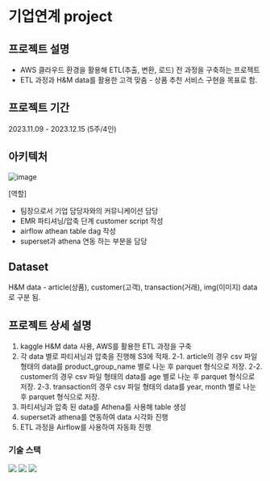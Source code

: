 # 기업연계 project

## 프로젝트 설명
- AWS 클라우드 환경을 활용해 ETL(추출, 변환, 로드) 전 과정을 구축하는 프로젝트
- ETL 과정과 H&M data를 활용한 고객 맞춤 - 상품 추천 서비스 구현을 목표로 함.

## 프로젝트 기간
2023.11.09 - 2023.12.15 (5주/4인)

## 아키텍처
![image](https://github.com/yeardream-de-project-team11/project-team11/assets/104144701/599d8a4a-4499-4121-a609-efc6966a3728)

[역할] 
- 팀장으로서 기업 담당자와의 커뮤니케이션 담당
- EMR 파티셔닝/압축 단계 customer script 작성
- airflow athean table dag 작성
- superset과 athena 연동 하는 부분을 담당

## Dataset
H&M data - article(상품), customer(고객), transaction(거래), img(이미지) data로 구분 됨.



## 프로젝트 상세 설명
1. kaggle H&M data 사용, AWS를 활용한 ETL 과정을 구축
2. 각 data 별로 파티셔닝과 압축을 진행해 S3에 적재.
   2-1. article의 경우 csv 파일 형태의 data를 product_group_name 별로 나눈 후 parquet 형식으로 저장.
   2-2. customer의 경우 csv 파일 형태의 data를 age 별로 나눈 후 parquet 형식으로 저장.
   2-3. transaction의 경우 csv 파일 형태의 data를 year, month 별로 나눈 후 parquet 형식으로 저장.
4. 파티셔닝과 압축 된 data를 Athena를 사용해 table 생성
5. superset과 athena를 연동하여 data 시각화 진행
6. ETL 과정을 Airflow를 사용하여 자동화 진행

### 기술 스택
<div style="text-align: left;">
  <img src="https://img.shields.io/badge/S3-007396?style=for-the-badge&logo=S3&logoColor=white"> 
  <img src="https://img.shields.io/badge/EMR-3776AB?style=for-the-badge&logo=EMR&logoColor=white">
  <img src="https://img.shields.io/badge/Athena-007395?style=for-the-badge&logo=Athena&logoColor=white"> 
  </div>
